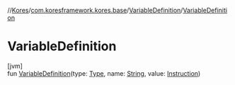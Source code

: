 //[Kores](../../../index.md)/[com.koresframework.kores.base](../index.md)/[VariableDefinition](index.md)/[VariableDefinition](-variable-definition.md)

# VariableDefinition

[jvm]\
fun [VariableDefinition](-variable-definition.md)(type: [Type](https://docs.oracle.com/javase/8/docs/api/java/lang/reflect/Type.html), name: [String](https://kotlinlang.org/api/latest/jvm/stdlib/kotlin/-string/index.html), value: [Instruction](../../com.koresframework.kores/-instruction/index.md))
